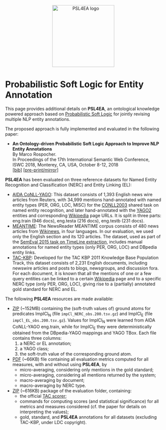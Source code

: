 
<div style="text-align: center;">
<img src="images/PSL4EA_logo.png" alt="PSL4EA logo" width="200"/>
</div>

Probabilistic Soft Logic for Entity Annotation
===

This page provides additional details on __PSL4EA__, an ontological knowledge powered approach based on [Probabilistic Soft Logic](http://psl.linqs.org/) for jointly
revising multiple NLP entity annotations. 

The proposed approach is fully implemented and evaluated in the following paper:

  * **An Ontology-driven Probabilistic Soft Logic Approach to Improve NLP Entity Annotations**<br/>
    By Marco Rospocher.<br/>
    In Proceedings of the 17th International Semantic Web Conference, ISWC 2018, Monterey, CA, USA, October 8-12, 2018<br/>
    [\[bib\]](https://dkm-static.fbk.eu/people/rospocher/bibtexbrowser.php?key=2018iswc_research&amp;bib=my_pub.bib)
    [\[pre-print/mirror\]](https://dkm-static.fbk.eu/people/rospocher/files/pubs/2018iswc_research.pdf)

__PSL4EA__ has been evaluated on three reference datasets for Named Entity Recognition and Classification (NERC) and Entity Linking (EL):

  * [AIDA CoNLL-YAGO](https://www.mpi-inf.mpg.de/departments/databases-and-information-systems/research/yago-naga/aida/downloads/): 
  This dataset consists of 1,393 English news wire articles from Reuters, with 34,999 mentions 
  hand-annotated with named entity types (PER, ORG, LOC, MISC) for the [CONLL2003](https://www.clips.uantwerpen.be/conll2003/ner/) 
  shared task on 
  named entity recognition, and later hand-annotated with the [YAGO2](http://www.yago-knowledge.org/) entities and corresponding 
  [Wikipedia](https://en.wikipedia.org/) page URLs. It is split in three parts: eng.train (946 docs), eng.testa (216 docs), 
  eng.testb (231 docs).
  * [MEANTIME](http://www.newsreader-project.eu/results/data/wikinews/): The NewsReader MEANTIME 
  corpus consists of 480 news articles from [Wikinews](https://en.wikinews.org/), in four languages. 
  In our evaluation, we 
  used only the English section and its 120 articles. The dataset, used as part of the [SemEval 
  2015 task on TimeLine extraction](http://alt.qcri.org/semeval2015/task4/), includes manual annotations for named entity types 
  (only PER, ORG, LOC) and DBpedia entity links.
  * [TAC-KBP](https://tac.nist.gov/2011/KBP/): Developed for the TAC KBP 2011 Knowledge Base 
  Population Track, this dataset consists of 2,231 English documents, including newswire articles 
  and posts to blogs, newsgroups, and discussion fora. For each document, it is known that all the 
  mentions of one or a few query entities can be linked to a certain [Wikipedia](https://en.wikipedia.org/) page and to a specific 
  NERC type (only PER, ORG, LOC), giving rise to a (partially) annotated gold standard for NERC and EL.
  
The following __PSL4EA__ resources are made available:

  * [ZIP](https://knowledgestore.fbk.eu/files/psl4ea/ISWC2018modeldata-package.zip) (~152MB) containing the (soft-truth values of) ground atoms for predicates ImplCl<sub>N</sub> (file `impCl_NERC_obs.200.tsv.gz`) and ImplCl<sub>E</sub> (file `impCl_EL_obs.200.tsv.gz`). Values for ImplCl<sub>N</sub> were learned from AIDA CoNLL-YAGO eng.train, while for ImplCl<sub>E</sub> they were deterministically obtained from the DBpedia-YAGO mappings and YAGO TBox. Each file contains three columns:
    1. a NERC or EL annotation;
    2. a YAGO class;
    3. the soft-truth value of the corresponding ground atom. 
  * [PDF](https://knowledgestore.fbk.eu/files/psl4ea/ISWC2018appendix.pdf) (~66KB) file containing all evaluation metrics computed for all measures, with and without using __PSL4EA__, by
    * micro-averaging, considering only mentions in the gold standard;
    * micro-averaging, considering all mentions returned by the system;
    * macro-averaging by document;
    * macro-averaging by NERC type.
  * [ZIP](https://knowledgestore.fbk.eu/files/psl4ea/ISWC2018evaluation-package.zip) (~616KB) package of the evaluation folder, containing:
    * the official [TAC scorer](https://github.com/wikilinks/neleval);
    * commands for computing scores (and statistical significance) for all metrics and measures considered (cf. the paper for details on interpreting the values);
    * gold, standard, and __PSL4EA__ annotations for all datasets (excluding TAC-KBP, under LDC copyright). 